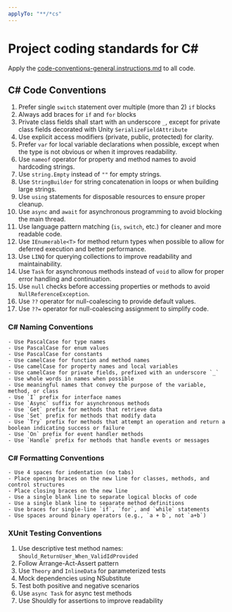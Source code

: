 ```yaml
---
applyTo: "**/*cs"
---
```


# Project coding standards for C#

Apply the [code-conventions-general.instructions.md](./code-conventions-general.instructions.md) to all code.

## C# Code Conventions

1. Prefer single `switch` statement over multiple (more than 2) `if` blocks
2. Always add braces for `if` and `for` blocks
3. Private class fields shall start with an underscore `_`, except for private class fields decorated with Unity `SerializeFieldAttribute`
4. Use explicit access modifiers (private, public, protected) for clarity.
5. Prefer `var` for local variable declarations when possible, except when the type is not obvious or when it improves readability.
6. Use `nameof` operator for property and method names to avoid hardcoding strings.
7. Use `string.Empty` instead of `""` for empty strings.
8. Use `StringBuilder` for string concatenation in loops or when building large strings.
9. Use `using` statements for disposable resources to ensure proper cleanup.
10. Use `async` and `await` for asynchronous programming to avoid blocking the main thread.
11. Use language pattern matching (`is`, `switch`, etc.) for cleaner and more readable code.
12. Use `IEnumerable<T>` for method return types when possible to allow for deferred execution and better performance.
13. Use `LINQ` for querying collections to improve readability and maintainability.
14. Use `Task` for asynchronous methods instead of `void` to allow for proper error handling and continuation.
15. Use `null` checks before accessing properties or methods to avoid `NullReferenceException`.
16. Use `??` operator for null-coalescing to provide default values.
17. Use `??=` operator for null-coalescing assignment to simplify code.

### C# Naming Conventions

    - Use PascalCase for type names
    - Use PascalCase for enum values
    - Use PascalCase for constants
    - Use camelCase for function and method names
    - Use camelCase for property names and local variables
    - Use camelCase for private fields, prefixed with an underscore `_`
    - Use whole words in names when possible
    - Use meaningful names that convey the purpose of the variable, method, or class
    - Use `I` prefix for interface names
    - Use `Async` suffix for asynchronous methods
    - Use `Get` prefix for methods that retrieve data
    - Use `Set` prefix for methods that modify data
    - Use `Try` prefix for methods that attempt an operation and return a boolean indicating success or failure
    - Use `On` prefix for event handler methods
    - Use `Handle` prefix for methods that handle events or messages

### C# Formatting Conventions

    - Use 4 spaces for indentation (no tabs)
    - Place opening braces on the new line for classes, methods, and control structures
    - Place closing braces on the new line
    - Use a single blank line to separate logical blocks of code
    - Use a single blank line to separate method definitions
    - Use braces for single-line `if`, `for`, and `while` statements
    - Use spaces around binary operators (e.g., `a + b`, not `a+b`)

### XUnit Testing Conventions

1. Use descriptive test method names: `Should_ReturnUser_When_ValidIdProvided`
2. Follow Arrange-Act-Assert pattern
3. Use `Theory` and `InlineData` for parameterized tests
4. Mock dependencies using NSubstitute
5. Test both positive and negative scenarios
6. Use `async Task` for async test methods
7. Use Shouldly for assertions to improve readability